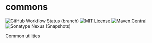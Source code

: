 # commons

![GitHub Workflow Status (branch)](https://img.shields.io/github/workflow/status/seiama/commons/build/main) [![MIT License](https://img.shields.io/badge/license-MIT-blue)](license.txt) [![Maven Central](https://img.shields.io/maven-central/v/com.seiama/commons?label=stable)](https://search.maven.org/search?q=g:com.seiama%20AND%20a:commons) ![Sonatype Nexus (Snapshots)](https://img.shields.io/nexus/s/com.seiama/commons?label=dev&server=https%3A%2F%2Fs01.oss.sonatype.org)

Common utilities
